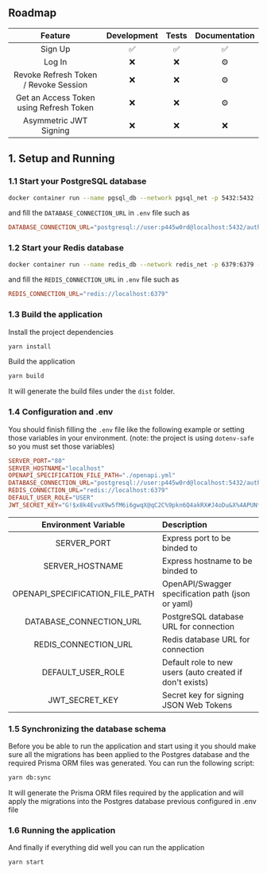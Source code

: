 ## Roadmap

Feature | Development | Tests | Documentation
:-----: | :---------: | :---: | :-----------:
Sign Up | ✅ | ✅ | ✅
Log In  | ❌ | ❌ | ⚙️
Revoke Refresh Token / Revoke Session | ❌ | ❌ | ⚙️
Get an Access Token using Refresh Token | ❌ | ❌ | ⚙️
Asymmetric JWT Signing | ❌ | ❌ | ❌

## 1. Setup and Running

### 1.1 Start your PostgreSQL database

```sh
docker container run --name pgsql_db --network pgsql_net -p 5432:5432 -e POSTGRES_USER=user -e POSTGRES_PASSWORD=p445w0rd -e POSTGRES_DB=auth --rm -d postgres
```

and fill the `DATABASE_CONNECTION_URL` in `.env` file such as

```toml
DATABASE_CONNECTION_URL="postgresql://user:p445w0rd@localhost:5432/auth"
```

### 1.2 Start your Redis database

```sh
docker container run --name redis_db --network redis_net -p 6379:6379 --rm -d redis
```

and fill the `REDIS_CONNECTION_URL` in `.env` file such as

```toml
REDIS_CONNECTION_URL="redis://localhost:6379"
```

### 1.3 Build the application

Install the project dependencies

```sh
yarn install
```

Build the application

```sh
yarn build
```

It will generate the build files under the `dist` folder.

### 1.4 Configuration and .env

You should finish filling the `.env` file like the following example or setting those variables in your environment. (note: the project is using `dotenv-safe` so you must set those variables)

```toml
SERVER_PORT="80"
SERVER_HOSTNAME="localhost"
OPENAPI_SPECIFICATION_FILE_PATH="./openapi.yml"
DATABASE_CONNECTION_URL="postgresql://user:p445w0rd@localhost:5432/auth"
REDIS_CONNECTION_URL="redis://localhost:6379"
DEFAULT_USER_ROLE="USER"
JWT_SECRET_KEY="G!$x8k4EvuX9w5fM6i6gwqX@qC2C%9pkn6Q4akRX#J4oDu&X%4APUN*a@!5BGx6YzE5G^8k2@3%K7fxQw8^TasK@2R8Mg7&Kna&ikWinkCkBJWnboq24uHCyirKTu$gx"
```

Environment Variable | Description
:------------------: | :----------
SERVER_PORT | Express port to be binded to
SERVER_HOSTNAME | Express hostname to be binded to
OPENAPI_SPECIFICATION_FILE_PATH | OpenAPI/Swagger specification path (json or yaml)
DATABASE_CONNECTION_URL | PostgreSQL database URL for connection
REDIS_CONNECTION_URL | Redis database URL for connection
DEFAULT_USER_ROLE | Default role to new users (auto created if don't exists)
JWT_SECRET_KEY | Secret key for signing JSON Web Tokens

### 1.5 Synchronizing the database schema

Before you be able to run the application and start using it you should make sure all the migrations has been applied to the Postgres database and the required Prisma ORM files was generated. You can run the following script:

```sh
yarn db:sync
```

It will generate the Prisma ORM files required by the application and will apply the migrations into the Postgres database previous configured in .env file

### 1.6 Running the application

And finally if everything did well you can run the application

```sh
yarn start
```
